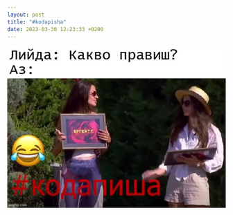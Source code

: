 ```yaml
---
layout: post
title: "#kodapisha"
date: 2023-03-30 12:23:33 +0200
---
```

![Ко да пиша](/assets/images/koda-pisha.jfif)